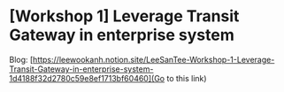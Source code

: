 # [Workshop 1] Leverage Transit Gateway in enterprise system
Blog: [https://leewookanh.notion.site/LeeSanTee-Workshop-1-Leverage-Transit-Gateway-in-enterprise-system-1d4188f32d2780c59e8ef1713bf60460](Go to this link) 